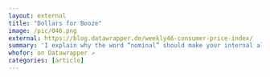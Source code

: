 ```yaml
---
layout: external
title: "Dollars for Booze"
image: /pic/046.png
external: https://blog.datawrapper.de/weekly46-consumer-price-index/
summary: 'I explain why the word “nominal” should make your internal alarm system blink dark red, and how the consumer price index can help.'
whofor: on Datawrapper ↗
categories: [article]
---
```

